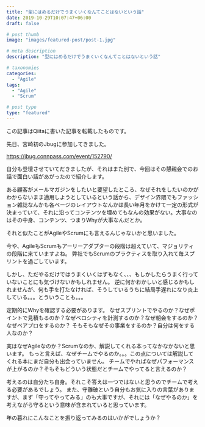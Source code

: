 ```yaml
---
title: "型にはめるだけでうまくいくなんてことはないという話"
date: 2019-10-29T10:07:47+06:00
draft: false

# post thumb
image: "images/featured-post/post-1.jpg"

# meta description
description: "型にはめるだけでうまくいくなんてことはないという話"

# taxonomies
categories: 
  - "Agile"
tags:
  - "Agile"
  - "Scrum"

# post type
type: "featured"
---
```


この記事はQiitaに書いた記事を転載したものです。

先日、宮崎初のJbugに参加してきました。

https://jbug.connpass.com/event/152790/

自分も登壇させていてだきましたが、それはまた別で、今回はその懇親会でのお話で面白い話があがったので紹介します。

ある顧客がメールマガジンをしたいと要望したところ、なぜそれをしたいのかがわからないまま適用しようとしているという話から、デザイン界隈でもファッション雑誌なんかも各ページのレイアウトなんかは長い年月をかけて一定の形式が決まっていて、それに沿ってコンテンツを埋めてもなんの効果がない。大事なのはその中身、コンテンツ、つまりWhyが大事なんだとか。

それと似たことがAgileやScrumにも言えるんじゃないかと思いました。

今や、AgileもScrumもアーリーアダプターの段階は超えていて、マジョリティの段階に来ていますよね。
弊社でもScrumのプラクティスを取り入れて毎スプリントを過ごしています。

しかし、ただやるだけではうまくいくはずもなく、、、もしかしたらうまく行っていないことにも気づけないかもしれません。
逆に何かおかしいと感じるかもしれませんが、何も手を打たなければ、そうしているうちに結局手遅れになり炎上している。。。とういうことも。。。

定期的にWhyを確認する必要があります。
なぜスプリントでやるのか？なぜポイントで見積もるのか？なぜベロシティを計測するのか？なぜ朝会をするのか？なぜペアプロをするのか？
そもそもなぜその事業をするのか？自分は何をする人なのか？

実はなぜAgileなのか？Scrumなのか、解説してくれる本ってなかなかないと思います。
もっと言えば、なぜチームでやるのか。。。この点については解説してくれる本にまだ自分も出会っていません。
チームでやればなぜパフォーマンスが上がるのか？そもそもどういう状態だとチームでやってると言えるのか？

考えるのは自分たち自身。それこそ答えは一つではないと思うのでチームで考える必要があるでしょう。
また、守離破という自分もお気に入りの言葉がありますが、まず「守ってやってみる」のも大事ですが、それには「なぜやるのか」を考えながら守るという意味が含まれていると思っています。

年の暮れにこんなことを振り返ってみるのはいかがでしょうか？
